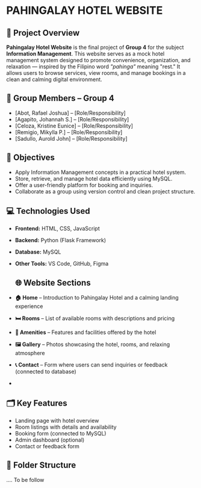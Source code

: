 # PAHINGALAY HOTEL WEBSITE

## 📌 Project Overview

**Pahingalay Hotel Website** is the final project of **Group 4** for the subject **Information Management**. This website serves as a mock hotel management system designed to promote convenience, organization, and relaxation — inspired by the Filipino word *"pahinga"* meaning "rest." It allows users to browse services, view rooms, and manage bookings in a clean and calming digital environment.

## 👥 Group Members – Group 4

- [Abot, Rafael Joshua] – [Role/Responsibility]
- [Agapito, Johannah S.] – [Role/Responsibility]
- [Celoza, Kristine Eunice] – [Role/Responsibility]
- [Remigio, Mikylla P.] – [Role/Responsibility]
- [Sadullo, Aurold John] – [Role/Responsibility]

## 🧠 Objectives

- Apply Information Management concepts in a practical hotel system.
- Store, retrieve, and manage hotel data efficiently using MySQL.
- Offer a user-friendly platform for booking and inquiries.
- Collaborate as a group using version control and clean project structure.

## 💻 Technologies Used

- **Frontend:** HTML, CSS, JavaScript  
- **Backend:** Python (Flask Framework)  
- **Database:** MySQL  
- **Other Tools:** VS Code, GitHub, Figma

  ## 🌐 Website Sections

- **🏠 Home** – Introduction to Pahingalay Hotel and a calming landing experience
- **🛏️ Rooms** – List of available rooms with descriptions and pricing
- **🛁 Amenities** – Features and facilities offered by the hotel
- **🖼️ Gallery** – Photos showcasing the hotel, rooms, and relaxing atmosphere
- **📞 Contact** – Form where users can send inquiries or feedback (connected to database)
- 

## 🗂️ Key Features

- Landing page with hotel overview
- Room listings with details and availability
- Booking form (connected to MySQL)
- Admin dashboard (optional)
- Contact or feedback form

## 📁 Folder Structure

.... To be follow
